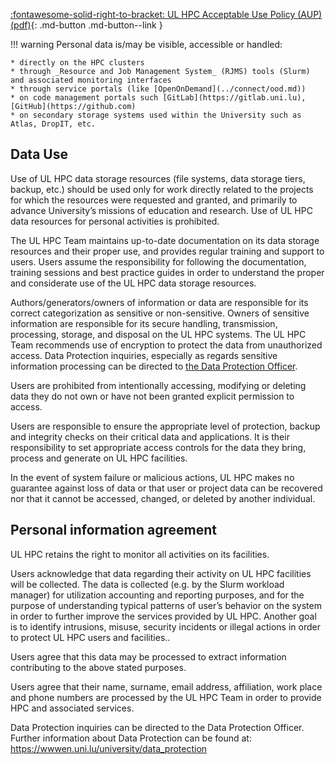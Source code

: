 
[:fontawesome-solid-right-to-bracket: UL HPC Acceptable Use Policy (AUP) (pdf)](https://hpc-docs.uni.lu/policies/Uni.lu-HPC-Facilities_Acceptable-Use-Policy_v2.1.pdf){: .md-button .md-button--link }

!!! warning
    Personal data is/may be visible, accessible or handled:

    * directly on the HPC clusters
    * through _Resource and Job Management System_ (RJMS) tools (Slurm) and associated monitoring interfaces
    * through service portals (like [OpenOnDemand](../connect/ood.md))
    * on code management portals such [GitLab](https://gitlab.uni.lu), [GitHub](https://github.com)
    * on secondary storage systems used within the University such as Atlas, DropIT, etc.


## Data Use

Use of UL HPC data storage resources (file systems, data storage tiers, backup, etc.) should be used only for work directly related to the projects for which the resources were requested and granted, and primarily to advance University’s missions of education and research. Use of UL HPC data resources for personal activities is prohibited.

The UL HPC Team maintains up-to-date documentation on its data storage resources and their proper use, and provides regular training and support to users.
Users assume the responsibility for following the documentation, training sessions and best practice guides in order to understand the proper and considerate use of the UL HPC data storage resources.

Authors/generators/owners of information or data are responsible for its correct categorization as sensitive or non-sensitive. Owners of sensitive information are responsible for its secure handling, transmission, processing, storage, and disposal on the UL HPC systems. The UL HPC Team recommends use of encryption to protect the data from unauthorized access. Data Protection inquiries, especially as regards sensitive information processing can be directed to [the Data Protection Officer](https://www.uni.lu/en/about/organisation/administration/data-protection/).

Users are prohibited from intentionally accessing, modifying or deleting data they do not own or have not been granted explicit permission to access.

Users are responsible to ensure the appropriate level of protection, backup and integrity checks on their critical data and applications. It is their responsibility to set appropriate access controls for the data they bring, process and generate on UL HPC facilities.

In the event of system failure or malicious actions, UL HPC makes no guarantee against loss of data or that user or project data can be recovered nor that it cannot be accessed, changed, or deleted by another individual.

## Personal information agreement

UL HPC retains the right to monitor all activities on its facilities.

Users acknowledge that data regarding their activity on UL HPC facilities will be collected. The data is collected (e.g. by the Slurm workload manager) for utilization accounting and reporting purposes, and for the purpose of understanding typical patterns of user’s behavior on the system in order to further improve the services provided by UL HPC. Another goal is to identify intrusions, misuse, security incidents or illegal actions in order to protect UL HPC users and facilities..

Users agree that this data may be processed to extract information contributing to the above stated purposes.

Users agree that their name, surname, email address, affiliation, work place and phone numbers are processed by the UL HPC Team in order to provide HPC and associated services.

Data Protection inquiries can be directed to the Data Protection Officer. Further information about Data Protection can be found at:
https://wwwen.uni.lu/university/data_protection

